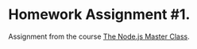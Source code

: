 # Homework Assignment #1.

Assignment from the course [The Node.js Master Class](https://pirple.thinkific.com/courses/the-nodejs-master-class).